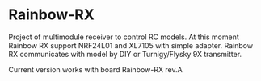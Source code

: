 # Rainbow-RX
Project of multimodule receiver to control RC models.
At this moment Rainbow RX support NRF24L01 and XL7105 with simple adapter.
Rainbow RX communicates with model by DIY or Turnigy/Flysky 9X transmitter.

Current version works with board Rainbow-RX rev.A
